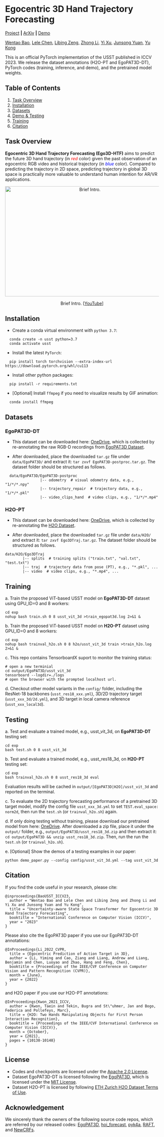 # Egocentric 3D Hand Trajectory Forecasting
[Project](https://actionlab-cv.github.io/EgoHandTrajPred) **|** [ArXiv](https://arxiv.org/pdf/2307.08243.pdf) **|** [Demo](assets/demo.gif)

[Wentao Bao](https://cogito2012.github.io/homepage), 
[Lele Chen](https://www.cs.rochester.edu/u/lchen63), 
[Libing Zeng](https://libingzeng.github.io),
[Zhong Li](https://sites.google.com/site/lizhong19900216),
[Yi Xu](https://scholar.google.com/citations?user=ldanjkUAAAAJ&hl=en),
[Junsong Yuan](https://cse.buffalo.edu/~jsyuan),
[Yu Kong](https://www.egr.msu.edu/~yukong)

This is an official PyTorch implementation of the USST published in ICCV 2023. We release the dataset annotations (H2O-PT and EgoPAT3D-DT), PyTorch codes (training, inference, and demo), and the pretrained model weights.

## Table of Contents
1. [Task Overview](#task-overview)
1. [Installation](#installation)
1. [Datasets](#datasets)
1. [Demo & Testing](#testing)
1. [Training](#training)
1. [Citation](#citation)

## Task Overview
**Egocentric 3D Hand Trajectory Forecasting (Ego3D-HTF)** aims to predict the future 3D hand trajectory (in <span style="color:red">*red*</span> color) given the past observation of an egocentric RGB video and historical trajectory (in <span style="color:blue">*blue*</span> color). Compared to predicting the trajectory in 2D space,
predicting trajectory in global 3D space is practically more valuable to understand human intention for AR/VR applications.

<!-- <div class="video-container" style="display: flex;"> -->
  <div class="video" align="center">
    <a href="https://www.youtube.com/watch?v=MYY6GmqZSJA">
      <img src="https://img.youtube.com/vi/MYY6GmqZSJA/0.jpg" alt="Brief Intro." width=540px height=360px>
    </a>
    <p>Brief Intro. [<a href="https://www.youtube.com/watch?v=MYY6GmqZSJA">YouTube</a>]</p>
  </div>
  <!-- <div class="video" align="center">
    <img src="assets/demo.gif"  alt="demo" width = 360px height=240px>
    <p>Annotation Example</p>
  </div>
</div> -->



## Installation

- Create a conda virtual environment with `python 3.7`:
```shell
  conda create -n usst python=3.7
  conda activate usst
```
- Install the latest `PyTorch`:
```shell
  pip install torch torchvision --extra-index-url https://download.pytorch.org/whl/cu113
```
- Install other python packages:
```shell
  pip install -r requirements.txt
```
- [Optional] Install `ffmpeg` if you need to visualize results by GIF animation:
```shell
  conda install ffmpeg
```

## Datasets

### EgoPAT3D-DT
- This dataset can be downloaded here: [OneDrive](https://1drv.ms/f/s!Akf7nSDT8d4KqjEeQT4HGlx038by), which is collected by re-annotating the raw RGB-D recordings from [EgoPAT3D Dataset](https://github.com/ai4ce/EgoPAT3D). 

- After downloaded, place the downloaded `tar.gz` file under `data/EgoPAT3D/` and extract it: `tar zxvf EgoPAT3D-postproc.tar.gz`. The dataset folder should be structured as follows.
```shell
  data/EgoPAT3D/EgoPAT3D-postproc
                |-- odometry  # visual odometry data, e.g., "1/*/*.npy"
                |-- trajectory_repair  # trajectory data, e.g., "1/*/*.pkl"
                |-- video_clips_hand  # video clips, e.g., "1/*/*.mp4"
```

### H2O-PT
- This dataset can be downloaded here: [OneDrive](https://1drv.ms/f/s!Akf7nSDT8d4KqjIdL2EOACQ182Ua), which is collected by re-annotating the [H2O Dataset](https://taeinkwon.com/projects/h2o/). 

- After downloaded, place the downloaded `tar.gz` file under `data/H2O/` and extract it: `tar zxvf Ego3DTraj.tar.gz`. The dataset folder should be structured as follows.
```shell
data/H2O/Ego3DTraj
        |-- splits  # training splits ("train.txt", "val.txt", "test.txt")
        |-- traj  # trajectory data from pose (PT), e.g., "*.pkl", ...
        |-- video  # video clips, e.g., "*.mp4", ...
```

## Training

a. Train the proposed ViT-based USST model on **EgoPAT3D-DT** dataset using GPU_ID=0 and 8 workers:
```shell
cd exp
nohup bash train.sh 0 8 usst_vit_3d >train_egopat3d.log 2>&1 &
```
b. Train the proposed ViT-based USST model on **H2O-PT** dataset using GPU_ID=0 and 8 workers:
```shell
cd exp
nohup bash trainval_h2o.sh 0 8 h2o/usst_vit_3d train >train_h2o.log 2>&1 &
```
c. This repo contains TensorboardX suport to monitor the training status:
```shell
# open a new terminial
cd output/EgoPAT3D/usst_vit_3d
tensorboard --logdir=./logs
# open the browser with the prompted localhost url.
```
d. Checkout other model variants in the `config/` folder, including the ResNet-18 backbones (`usst_res18_xxx.yml`), 3D/2D trajectory target (`usst_xxx_3d/2d.yml`), and 3D target in local camera reference (`usst_xxx_local3d`).


## Testing

a. Test and evaluate a trained model, e.g., usst_vit_3d, on **EgoPAT3D-DT** testing set:
```shell
cd exp
bash test.sh 0 8 usst_vit_3d
```
b. Test and evaluate a trained model, e.g., usst_res18_3d, on **H2O-PT** testing set:
```shell
cd exp
bash trainval_h2o.sh 0 8 usst_res18_3d eval
```
Evaluation results will be cached in `output/[EgoPAT3D|H2O]/usst_vit_3d` and reported on the terminal.

c. To evaluate the 2D trajectory forecasting performance of a pretrained 3D target model, modify the config file `usst_xxx_3d.yml` to set `TEST.eval_space: norm2d`, then run the `test.sh` (or `trainval_h2o.sh`) again.

d. If only doing testing without training, please download our pretrained model from here: [OneDrive](https://1drv.ms/f/s!Akf7nSDT8d4KqjMoXQhwQSk-lZb-?e=fGudpe). After downloaded a zip file, place it under the `output/` folder, e.g., `output/EgoPAT3D/usst_res18_3d.zip` and then extract it: `cd output/EgoPAT3D && unzip usst_res18_3d.zip`. Then, run the run the `test.sh` (or `trainval_h2o.sh`).

e. [Optional] Show the demos of a testing examples in our paper:
```shell
python demo_paper.py --config config/usst_vit_3d.yml --tag usst_vit_3d
```

## Citation
If you find the code useful in your research, please cite:

    @inproceedings{BaoUSST_ICCV23,
      author = "Wentao Bao and Lele Chen and Libing Zeng and Zhong Li and Yi Xu and Junsong Yuan and Yu Kong",
      title = "Uncertainty-aware State Space Transformer for Egocentric 3D Hand Trajectory Forecasting",
      booktitle = "International Conference on Computer Vision (ICCV)",
      year = "2023"
    }

Please also cite the EgoPAT3D paper if you use our EgoPAT3D-DT annotations:

    @InProceedings{Li_2022_CVPR,
      title = {Egocentric Prediction of Action Target in 3D},
      author = {Li, Yiming and Cao, Ziang and Liang, Andrew and Liang, Benjamin and Chen, Luoyao and Zhao, Hang and Feng, Chen},
      booktitle = {Proceedings of the IEEE/CVF Conference on Computer Vision and Pattern Recognition (CVPR)},
      month = {June},
      year = {2022}
    }

and H2O paper if you use our H2O-PT annotations:

    @InProceedings{Kwon_2021_ICCV,
      author = {Kwon, Taein and Tekin, Bugra and St\"uhmer, Jan and Bogo, Federica and Pollefeys, Marc},
      title = {H2O: Two Hands Manipulating Objects for First Person Interaction Recognition},
      booktitle = {Proceedings of the IEEE/CVF International Conference on Computer Vision (ICCV)},
      month = {October},
      year = {2021},
      pages = {10138-10148}
    }

## License

- Codes and checkpoints are licensed under the
[Apache 2.0 License](/LICENSE).   
- Dataset EgoPAT3D-DT is licensed following the [EgoPAT3D](https://github.com/ai4ce/EgoPAT3D), which is licensed under the [MIT License](https://github.com/ai4ce/EgoPAT3D/blob/main/LICENSE).   
- Dataset H2O-PT is licensed by following [ETH Zurich H2O Dataset Terms of Use](https://h2odataset.ethz.ch/).


## Acknowledgement

We sincerely thank the owners of the following source code repos, which are referred by our released codes: [EgoPAT3D](https://github.com/ai4ce/EgoPAT3D/tree/main/preprocessing), [hoi_forecast](https://github.com/stevenlsw/hoi-forecast), [pyk4a](https://github.com/etiennedub/pyk4a), [RAFT](https://github.com/princeton-vl/RAFT), and [NewCRFs](https://github.com/aliyun/NeWCRFs).
